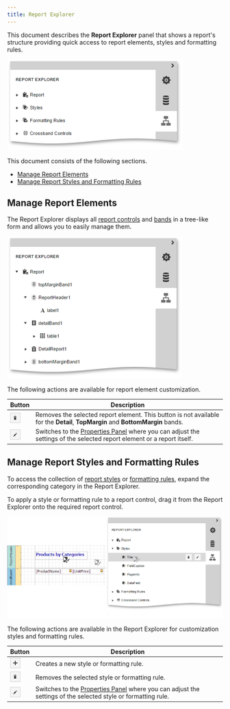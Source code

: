 ```yaml
---
title: Report Explorer
---
```

This document describes the **Report Explorer** panel that shows a report's structure providing quick access to report elements, styles and formatting rules.

![eud-report-explorer-5](../../../images/Img120131.png)

This document consists of the following sections.
* [Manage Report Elements](#reportelements)
* [Manage Report Styles and Formatting Rules](#stylesandformatting)

## <a name="reportelements"/>Manage Report Elements
The Report Explorer displays all [report controls](../../../../interface-elements-for-web/articles/report-designer/report-elements/report-controls.md) and [bands](../../../../interface-elements-for-web/articles/report-designer/report-elements/report-bands.md) in a tree-like form and allows you to easily manage them.

![web-designer-report-explorer-report-structure](../../../images/Img126458.png)

The following actions are available for report element customization.

| Button | Description |
|---|---|
| ![web-designer-report-explorer-delete-button](../../../images/Img126454.png) | Removes the selected report element. This button is not available for the **Detail**, **TopMargin** and **BottomMargin** bands. |
| ![web-designer-report-explorer-properties-button](../../../images/Img126455.png) | Switches to the [Properties Panel](../../../../interface-elements-for-web/articles/report-designer/interface-elements/properties-panel.md) where you can adjust the settings of the selected report element or a report itself. |

## <a name="stylesandformatting"/>Manage Report Styles and Formatting Rules
To access the collection of [report styles](../../../../interface-elements-for-web/articles/report-designer/creating-reports/appearance-customization/understanding-style-concepts.md) or [formatting rules](../../../../interface-elements-for-web/articles/report-designer/creating-reports/appearance-customization/conditionally-change-a-control's-appearance.md), expand the corresponding category in the Report Explorer.

To apply a style or formatting rule to a report control, drag it from the Report Explorer onto the required report control.

![eud-report-explorer-4](../../../images/Img120130.png)

The following actions are available in the Report Explorer for customization styles and formatting rules.

| Button | Description |
|---|---|
| ![web-designer-report-explorer-add-button](../../../images/Img126456.png) | Creates a new style or formatting rule. |
| ![web-designer-report-explorer-delete-button](../../../images/Img126454.png) | Removes the selected style or formatting rule. |
| ![web-designer-report-explorer-properties-button](../../../images/Img126455.png) | Switches to the [Properties Panel](../../../../interface-elements-for-web/articles/report-designer/interface-elements/properties-panel.md) where you can adjust the settings of the selected style or formatting rule. |